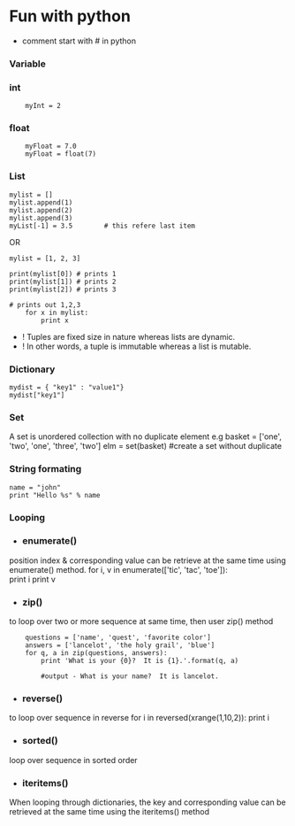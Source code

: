 # Fun with python


- comment start with # in python


### Variable 

### int
		myInt = 2

### float
		myFloat = 7.0
		myFloat = float(7)



### List

	mylist = []
	mylist.append(1)
	mylist.append(2)
	mylist.append(3)
	myList[-1] = 3.5 		# this refere last item

OR

	mylist = [1, 2, 3]

	print(mylist[0]) # prints 1
	print(mylist[1]) # prints 2
	print(mylist[2]) # prints 3

	# prints out 1,2,3
		for x in mylist:
    		print x


- ! Tuples are fixed size in nature whereas lists are dynamic.
- ! In other words, a tuple is immutable whereas a list is mutable.

### Dictionary

	mydist = { "key1" : "value1"}
	mydist["key1"]

### Set
 A set is unordered collection with no duplicate element
e.g
	basket = ['one', 'two', 'one', 'three', 'two']
	elm = set(basket)             #create a set without duplicate


### String formating

	name = "john"
	print "Hello %s" % name

### Looping

- ### enumerate()
 position index & corresponding value can be retrieve at the same time using enumerate() method.
		for i, v in enumerate(['tic', 'tac', 'toe']):             
			print i
			print v
- ### zip()
to loop over two or more sequence at same time, then user zip() method	

		questions = ['name', 'quest', 'favorite color']
		answers = ['lancelot', 'the holy grail', 'blue']
		for q, a in zip(questions, answers):
			print 'What is your {0}?  It is {1}.'.format(q, a)

			#output - What is your name?  It is lancelot.

- ### reverse()
 to loop over sequence in reverse
		for i in reversed(xrange(1,10,2)):
			print i

- ### sorted()
loop over sequence in sorted order


- ### iteritems()
When looping through dictionaries, the key and corresponding value can be retrieved at the same time using the iteritems() method